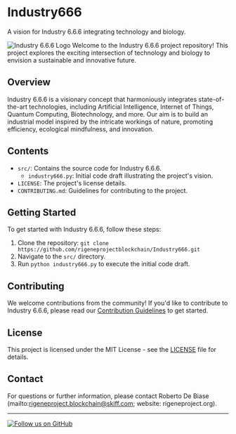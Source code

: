 # Industry666
A vision for Industry 6.6.6 integrating technology and biology.

![Industry 6.6.6 Logo](https://lh6.googleusercontent.com/XE0fUkiartgtN55AROBV_b4I3aLjtZN_S2nqG_qglIbd7uswdlO7XdFGIKCvCwL1zWCQdyUWede_MiHa1g3sF0NgxRH3uFrolzwbmk9RGc1Mo-523iyz2x3eX7sOLcoF-w=w1280)
Welcome to the Industry 6.6.6 project repository! This project explores the exciting intersection of technology and biology to envision a sustainable and innovative future.

## Overview

Industry 6.6.6 is a visionary concept that harmoniously integrates state-of-the-art technologies, including Artificial Intelligence, Internet of Things, Quantum Computing, Biotechnology, and more. Our aim is to build an industrial model inspired by the intricate workings of nature, promoting efficiency, ecological mindfulness, and innovation.

## Contents

- `src/`: Contains the source code for Industry 6.6.6.
  - `industry666.py`: Initial code draft illustrating the project's vision.
- `LICENSE`: The project's license details.
- `CONTRIBUTING.md`: Guidelines for contributing to the project.

## Getting Started

To get started with Industry 6.6.6, follow these steps:

1. Clone the repository: `git clone https://github.com/rigeneprojectblockchain/Industry666.git`
2. Navigate to the `src/` directory.
3. Run `python industry666.py` to execute the initial code draft.

## Contributing

We welcome contributions from the community! If you'd like to contribute to Industry 6.6.6, please read our [Contribution Guidelines](CONTRIBUTING.md) to get started.

## License

This project is licensed under the MIT License - see the [LICENSE](LICENSE) file for details.

## Contact

For questions or further information, please contact Roberto De Biase (mailto:rigeneproject.blockchain@skiff.com; website: rigeneproject.org).

---

[![Follow us on GitHub](https://img.shields.io/github/followers/rigeneprojectblockchain.svg?style=social&label=Follow&maxAge=2592000)](https://github.com/rigeneprojectblockchain)
